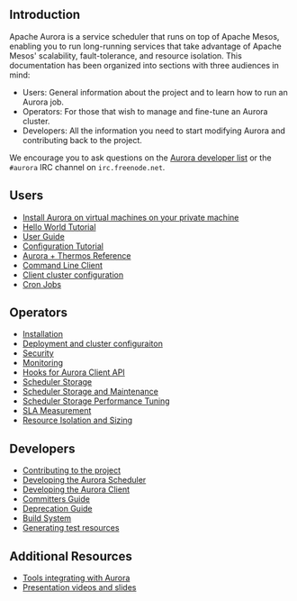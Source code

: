 ## Introduction
Apache Aurora is a service scheduler that runs on top of Apache Mesos, enabling you to run long-running services that take advantage of Apache Mesos' scalability, fault-tolerance, and resource isolation. This documentation has been organized into sections with three audiences in mind:

 * Users: General information about the project and to learn how to run an Aurora job.
 * Operators: For those that wish to manage and fine-tune an Aurora cluster.
 * Developers: All the information you need to start modifying Aurora and contributing back to the project.

We encourage you to ask questions on the [Aurora developer list](http://aurora.apache.org/community/) or the `#aurora` IRC channel on `irc.freenode.net`.

## Users
 * [Install Aurora on virtual machines on your private machine](/documentation/0.11.0/vagrant/)
 * [Hello World Tutorial](/documentation/0.11.0/tutorial/)
 * [User Guide](/documentation/0.11.0/user-guide/)
 * [Configuration Tutorial](/documentation/0.11.0/configuration-tutorial/)
 * [Aurora + Thermos Reference](/documentation/0.11.0/configuration-reference/)
 * [Command Line Client](/documentation/0.11.0/client-commands/)
 * [Client cluster configuration](/documentation/0.11.0/client-cluster-configuration/)
 * [Cron Jobs](/documentation/0.11.0/cron-jobs/)

## Operators
 * [Installation](/documentation/0.11.0/installing/)
 * [Deployment and cluster configuraiton](/documentation/0.11.0/deploying-aurora-scheduler/)
 * [Security](/documentation/0.11.0/security/)
 * [Monitoring](/documentation/0.11.0/monitoring/)
 * [Hooks for Aurora Client API](/documentation/0.11.0/hooks/)
 * [Scheduler Storage](/documentation/0.11.0/storage/)
 * [Scheduler Storage and Maintenance](/documentation/0.11.0/storage-config/)
 * [Scheduler Storage Performance Tuning](/documentation/0.11.0/scheduler-storage/)
 * [SLA Measurement](/documentation/0.11.0/sla/)
 * [Resource Isolation and Sizing](/documentation/0.11.0/resources/)

## Developers
 * [Contributing to the project](contributing/)
 * [Developing the Aurora Scheduler](/documentation/0.11.0/developing-aurora-scheduler/)
 * [Developing the Aurora Client](/documentation/0.11.0/developing-aurora-client/)
 * [Committers Guide](/documentation/0.11.0/committers/)
 * [Deprecation Guide](/documentation/0.11.0/thrift-deprecation/)
 * [Build System](/documentation/0.11.0/build-system/)
 * [Generating test resources](/documentation/0.11.0/test-resource-generation/)


## Additional Resources
 * [Tools integrating with Aurora](/documentation/0.11.0/tools/)
 * [Presentation videos and slides](/documentation/0.11.0/presentations/)
